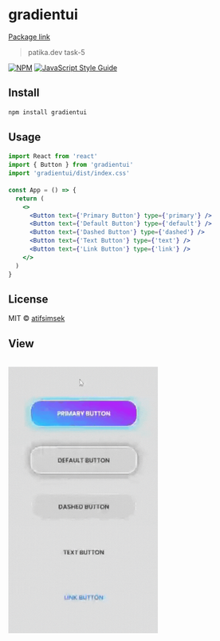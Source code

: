 # gradientui

[Package link](https://www.npmjs.com/package/gradientui)

> patika.dev task-5

[![NPM](https://img.shields.io/npm/v/gradientui.svg)](https://www.npmjs.com/package/gradientui) [![JavaScript Style Guide](https://img.shields.io/badge/code_style-standard-brightgreen.svg)](https://standardjs.com)

## Install

```bash
npm install gradientui
```

## Usage

```jsx
import React from 'react'
import { Button } from 'gradientui'
import 'gradientui/dist/index.css'

const App = () => {
  return (
    <>
      <Button text={'Primary Button'} type={'primary'} />
      <Button text={'Default Button'} type={'default'} />
      <Button text={'Dashed Button'} type={'dashed'} />
      <Button text={'Text Button'} type={'text'} />
      <Button text={'Link Button'} type={'link'} />
    </>
  )
}
```

## License

MIT © [atifsimsek](https://github.com/atifsimsek)

## View

<br/>

<img src="./src/img/gif-1.gif"  width="300" />
